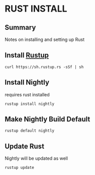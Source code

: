 # RUST INSTALL

## Summary
Notes on installing and setting up Rust

## Install [Rustup](https://rustup.rs)
```
curl https://sh.rustup.rs -sSf | sh
```
## Install Nightly
requires rust installed
```console
rustup install nightly
```

## Make Nightly Build Default
```console
rustup default nightly
```

## Update Rust
Nightly will be updated as well
```console
rustup update
```
